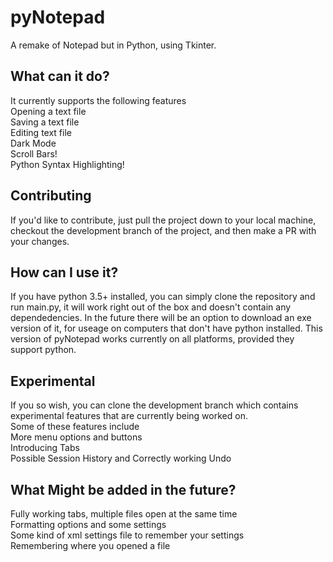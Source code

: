 # pyNotepad
A remake of Notepad but in Python, using Tkinter.

## What can it do?
It currently supports the following features\
Opening a text file\
Saving a text file\
Editing text file\
Dark Mode\
Scroll Bars!\
Python Syntax Highlighting!

## Contributing

If you'd like to contribute, just pull the project down to your local machine, checkout the development branch of the project, and then make a PR with your changes.

## How can I use it?
If you have python 3.5+ installed, you can simply clone the repository and run main.py, it will work right out of the box and doesn't contain any dependedencies. 
In the future there will be an option to download an exe version of it, for useage on computers that don't have python installed.
This version of pyNotepad works currently on all platforms, provided they support python.

## Experimental

If you so wish, you can clone the development branch which contains experimental features that are currently being worked on.\
Some of these features include\
More menu options and buttons\
Introducing Tabs\
Possible Session History and Correctly working Undo

## What Might be added in the future?
Fully working tabs, multiple files open at the same time\
Formatting options and some settings\
Some kind of xml settings file to remember your settings\
Remembering where you opened a file
